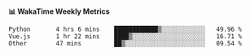 **:bar_chart: WakaTime Weekly Metrics**

<!--START_SECTION:waka-->

```text
Python       4 hrs 6 mins    ████████████▒░░░░░░░░░░░░   49.96 %
Vue.js       1 hr 22 mins    ████▒░░░░░░░░░░░░░░░░░░░░   16.71 %
Other        47 mins         ██▒░░░░░░░░░░░░░░░░░░░░░░   09.54 %
```

<!--END_SECTION:waka-->
